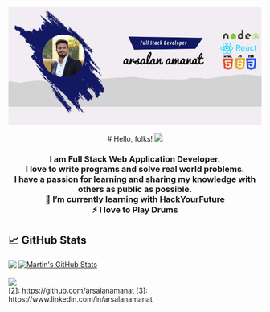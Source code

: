 
![Header](https://github.com/arsalanamanat/arsalanamanat/blob/6a01527bf36d589be15e60faf4f5948621284804/readME_header.jpg)



 <div align="center"> 
# Hello, folks! <img src="https://raw.githubusercontent.com/MartinHeinz/MartinHeinz/master/wave.gif" width="30px">


<h3 style="position: 0px auto">I am Full Stack Web Application Developer.<br> I love to write programs and solve real world problems. <br>I have a passion for learning and sharing my knowledge with others as public as possible. <br>🌱 I’m currently learning with <a href="https://github.com/orgs/HackYourFuture/dashboard">HackYourFuture</a><br>⚡ I love to Play Drums</h3>
 



  </div>
  
  ## &#x1f4c8; GitHub Stats

<a href="https://github.com/arsalanamanat/arsalanamanat">
  <img align="center" src="https://github-readme-stats.vercel.app/api/top-langs/?username=arsalanamanat&hide=java,html,tex&title_color=ffffff&text_color=c9cacc&icon_color=2bbc8a&bg_color=1d1f21&langs_count=3" /></a>
  
<a href="https://github.com/arsalanamanat/arsalanamanat">
  <img align="center" src="https://github-readme-stats.vercel.app/api?username=arsalanamanat&show_icons=true&line_height=27&count_private=true&title_color=ffffff&text_color=c9cacc&icon_color=2bbc8a&bg_color=1d1f21" alt="Martin's GitHub Stats" />
</a>
<br><br>
<a href="https://github.com/arsalanamanat/Uber_clone">
  <img align="center" src="https://github-readme-stats.vercel.app/api/pin/?username=arsalanamanat&repo=Uber_clone&title_color=ffffff&text_color=c9cacc&icon_color=2bbc8a&bg_color=1d1f21" />
</a>

<br>
[2]: https://github.com/arsalanamanat
[3]: https://www.linkedin.com/in/arsalanamanat


<!--
**arsalanamanat/arsalanamanat** is a ✨ _special_ ✨ repository because its `README.md` (this file) appears on your GitHub profile.

Here are some ideas to get you started:

- 🔭 I’m currently working on ...
- 🌱 I’m currently learning ...
- 👯 I’m looking to collaborate on ...
- 🤔 I’m looking for help with ...
- 💬 Ask me about ...
- 📫 How to reach me: ...
- 😄 Pronouns: ...
- ⚡ Fun fact: ...
-->
